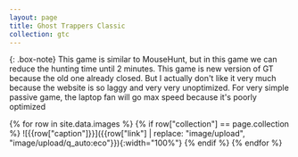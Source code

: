 ```yaml
---
layout: page
title: Ghost Trappers Classic
collection: gtc
---
```


{: .box-note}
This game is similar to MouseHunt, but in this game we can reduce the hunting time until 2 minutes. This game is new version of GT because the old one already closed. But I actually don't like it very much because the website is so laggy and very very unoptimized. For very simple passive game, the laptop fan will go max speed because it's poorly optimized

{% for row in site.data.images %}
{% if row["collection"] == page.collection %}
![{{row["caption"]}}]({{row["link"] | replace: "image/upload", "image/upload/q_auto:eco"}}){:width="100%"}
{% endif %}
{% endfor %}